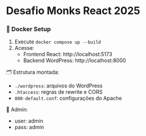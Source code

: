 # Desafio Monks React 2025

### 🐳 Docker Setup

1. Execute `docker compose up --build`
2. Acesse:
   - Frontend React: http://localhost:5173
   - Backend WordPress: http://localhost:8000

🗂️ Estrutura montada:
- `./wordpress`: arquivos do WordPress
- `.htaccess`: regras de rewrite e CORS
- `000-default.conf`: configurações do Apache

🔐 Admin:
- user: admin
- pass: admin
